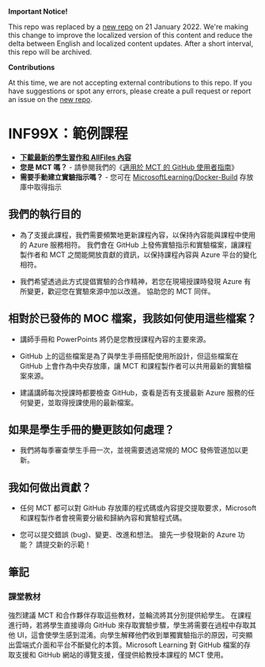 **Important Notice!**

This repo was replaced by a [new repo](https://github.com/MicrosoftLearning/MB-910T00A-Microsoft-Dynamics-365-Fundamentals-Customer-Engagement-Apps.zh-tw) on 21 January 2022. We're making this change to improve the localized version of this content and reduce the delta between English and localized content updates. 
After a short interval, this repo will be archived.

**Contributions**

At this time, we are not accepting external contributions to this repo. If you have suggestions or spot any errors, please create a pull request or report an issue on the [new repo](https://github.com/MicrosoftLearning/MB-910T00A-Microsoft-Dynamics-365-Fundamentals-Customer-Engagement-Apps.zh-tw).

# INF99X：範例課程

- **[下載最新的學生習作和 AllFiles 內容](../../releases/latest)**
- **您是 MCT 嗎？** - 請參閱我們的《[適用於 MCT 的 GitHub 使用者指南](https://microsoftlearning.github.io/MCT-User-Guide/)》
- **需要手動建立實驗指示嗎？** - 您可在 [MicrosoftLearning/Docker-Build](https://github.com/MicrosoftLearning/Docker-Build) 存放庫中取得指示

## 我們的執行目的

- 為了支援此課程，我們需要頻繁地更新課程內容，以保持內容能與課程中使用的 Azure 服務相符。  我們會在 GitHub 上發佈實驗指示和實驗檔案，讓課程製作者和 MCT 之間能開放貢獻的資訊，以保持課程內容與 Azure 平台的變化相符。

- 我們希望透過此方式提倡實驗的合作精神，若您在現場授課時發現 Azure 有所變更，歡迎您在實驗來源中加以改進。  協助您的 MCT 同伴。

## 相對於已發佈的 MOC 檔案，我該如何使用這些檔案？

- 講師手冊和 PowerPoints 將仍是您教授課程內容的主要來源。

- GitHub 上的這些檔案是為了與學生手冊搭配使用所設計，但這些檔案在 GitHub 上會作為中央存放庫，讓 MCT 和課程製作者可以共用最新的實驗檔案來源。

- 建議講師每次授課時都要檢查 GitHub，查看是否有支援最新 Azure 服務的任何變更，並取得授課使用的最新檔案。

## 如果是學生手冊的變更該如何處理？

- 我們將每季審查學生手冊一次，並視需要透過常規的 MOC 發佈管道加以更新。

## 我如何做出貢獻？

- 任何 MCT 都可以對 GitHub 存放庫的程式碼或內容提交提取要求，Microsoft 和課程製作者會視需要分級和歸納內容和實驗程式碼。

- 您可以提交錯誤 (bug)、變更、改進和想法。  搶先一步發現新的 Azure 功能？  請提交新的示範！

## 筆記

### 課堂教材

強烈建議 MCT 和合作夥伴存取這些教材，並輪流將其分別提供給學生。  在課程進行時，若將學生直接導向 GitHub 來存取實驗步驟，學生將需要在過程中存取其他 UI，這會使學生感到混淆。向學生解釋他們收到單獨實驗指示的原因，可突顯出雲端式介面和平台不斷變化的本質。Microsoft Learning 對 GitHub 檔案的存取支援和 GitHub 網站的導覽支援，僅提供給教授本課程的 MCT 使用。
